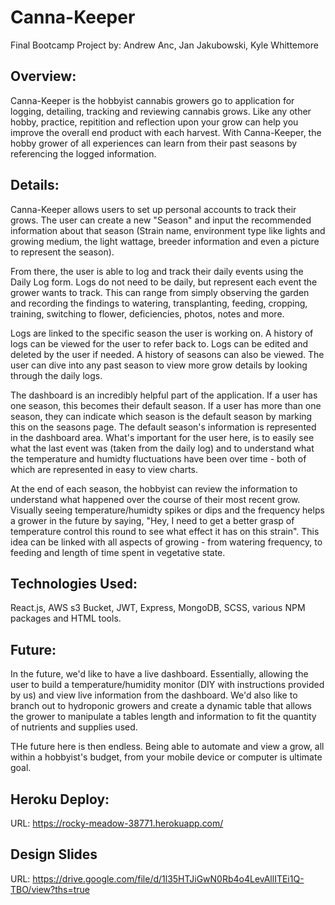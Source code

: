 # Canna-Keeper
Final Bootcamp Project by: Andrew Anc, Jan Jakubowski, Kyle Whittemore

## Overview:
Canna-Keeper is the hobbyist cannabis growers go to application for logging, detailing, tracking and reviewing cannabis grows. Like any other hobby, practice, repitition and reflection upon your grow can help you improve the overall end product with each harvest. With Canna-Keeper, the hobby grower of all experiences can learn from their past seasons by referencing the logged information.

## Details:

Canna-Keeper allows users to set up personal accounts to track their grows. The user can create a new "Season" and input the recommended information about that season (Strain name, environment type like lights and growing medium, the light wattage, breeder information and even a picture to represent the season). 

From there, the user is able to log and track their daily events using the Daily Log form. Logs do not need to be daily, but represent each event the grower wants to track. This can range from simply observing the garden and recording the findings to watering, transplanting, feeding, cropping, training, switching to flower, deficiencies, photos, notes and more. 

Logs are linked to the specific season the user is working on. A history of logs can be viewed for the user to refer back to. Logs can be edited and deleted by the user if needed. A history of seasons can also be viewed. The user can dive into any past season to view more grow details by looking through the daily logs.

The dashboard is an incredibly helpful part of the application. If a user has one season, this becomes their default season. If a user has more than one season, they can indicate which season is the default season by marking this on the seasons page. The default season's information is represented in the dashboard area. What's important for the user here, is to easily see what the last event was (taken from the daily log) and to understand what the temperature and humidty fluctuations have been over time - both of which are represented in easy to view charts. 

At the end of each season, the hobbyist can review the information to understand what happened over the course of their most recent grow. Visually seeing temperature/humidty spikes or dips and the frequency helps a grower in the future by saying, "Hey, I need to get a better grasp of temperature control this round to see what effect it has on this strain". This idea can be linked with all aspects of growing - from watering frequency, to feeding and length of time spent in vegetative state.

## Technologies Used:
React.js, AWS s3 Bucket, JWT, Express, MongoDB, SCSS, various NPM packages and HTML tools.

## Future:
In the future, we'd like to have a live dashboard. Essentially, allowing the user to build a temperature/humidity monitor (DIY with instructions provided by us) and view live information from the dashboard. We'd also like to branch out to hydroponic growers and create a dynamic table that allows the grower to manipulate a tables length and information to fit the quantity of nutrients and supplies used. 

THe future here is then endless. Being able to automate and view a grow, all within a hobbyist's budget, from your mobile device or computer is ultimate goal.

## Heroku Deploy:
URL: https://rocky-meadow-38771.herokuapp.com/

## Design Slides
URL: https://drive.google.com/file/d/1l35HTJiGwN0Rb4o4LevAllITEi1Q-TBO/view?ths=true
